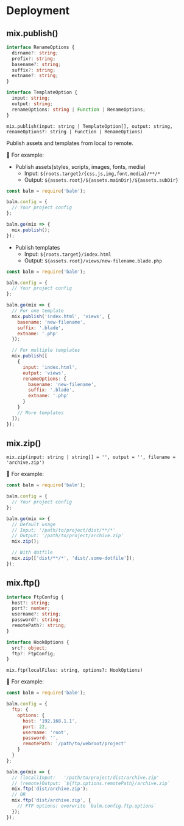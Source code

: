 # Deployment

## mix.publish()

```ts
interface RenameOptions {
  dirname?: string;
  prefix?: string;
  basename?: string;
  suffix?: string;
  extname?: string;
}

interface TemplateOption {
  input: string;
  output: string;
  renameOptions: string | Function | RenameOptions;
}
```

`mix.publish(input: string | TemplateOption[], output: string, renameOptions?: string | Function | RenameOptions)`

Publish assets and templates from local to remote.

🌰 For example:

- Publish assets(styles, scripts, images, fonts, media)
  - Input: `${roots.target}/{css,js,img,font,media}/**/*`
  - Output: `${assets.root}/${assets.mainDir}/${assets.subDir}`

```js
const balm = require('balm');

balm.config = {
  // Your project config
};

balm.go(mix => {
  mix.publish();
});
```

- Publish templates
  - Input: `${roots.target}/index.html`
  - Output: `${assets.root}/views/new-filename.blade.php`

```js
const balm = require('balm');

balm.config = {
  // Your project config
};

balm.go(mix => {
  // For one template
  mix.publish('index.html', 'views', {
    basename: 'new-filename',
    suffix: '.blade',
    extname: '.php'
  });

  // For multiple templates
  mix.publish([
    {
      input: 'index.html',
      output: 'views',
      renameOptions: {
        basename: 'new-filename',
        suffix: '.blade',
        extname: '.php'
      }
    }
    // More templates
  ]);
});
```

## mix.zip()

`mix.zip(input: string | string[] = '', output = '', filename = 'archive.zip')`

🌰 For example:

```js
const balm = require('balm');

balm.config = {
  // Your project config
};

balm.go(mix => {
  // Default usage
  // Input: '/path/to/project/dist/**/*'
  // Output: '/path/to/project/archive.zip'
  mix.zip();

  // With dotfile
  mix.zip(['dist/**/*', 'dist/.some-dotfile']);
});
```

## mix.ftp()

```ts
interface FtpConfig {
  host?: string;
  port?: number;
  username?: string;
  password?: string;
  remotePath?: string;
}

interface HookOptions {
  src?: object;
  ftp?: FtpConfig;
}
```

`mix.ftp(localFiles: string, options?: HookOptions)`

🌰 For example:

```js
const balm = require('balm');

balm.config = {
  ftp: {
    options: {
      host: '192.168.1.1',
      port: 22,
      username: 'root',
      password: '',
      remotePath: '/path/to/webroot/project'
    }
  }
};

balm.go(mix => {
  // (local)Input:   '/path/to/project/dist/archive.zip'
  // (remote)Output: `${ftp.options.remotePath}/archive.zip`
  mix.ftp('dist/archive.zip');
  // OR
  mix.ftp('dist/archive.zip', {
    // FTP options: overwrite `balm.config.ftp.options`
  });
});
```
